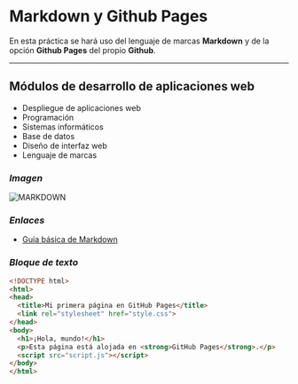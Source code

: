 # Markdown y Github Pages

 En esta práctica se hará uso del lenguaje de marcas **Markdown** y de la opción **Github Pages** del propio **Github**.
 
---

## Módulos de desarrollo de aplicaciones web

- Despliegue de aplicaciones web
- Programación
- Sistemas informáticos 
- Base de datos
- Diseño de interfaz web
- Lenguaje de marcas


### *Imagen*

![MARKDOWN](https://desarrolloweb.com/storage/tag_images/actual/KIUj0JRDRiBDDrbWiIwjypvuv8KbtUg83rB3YuUL.png)


### *Enlaces*
-  [Guía básica de Markdown](https://www.markdownguide.org/basic-syntax/)  


### *Bloque de texto*

```html
<!DOCTYPE html>
<html>
<head>
  <title>Mi primera página en GitHub Pages</title>
  <link rel="stylesheet" href="style.css">
</head>
<body>
  <h1>¡Hola, mundo!</h1>
  <p>Esta página está alojada en <strong>GitHub Pages</strong>.</p>
  <script src="script.js"></script>
</body>
</html>

```
